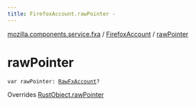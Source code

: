 ```yaml
---
title: FirefoxAccount.rawPointer - 
---
```


[mozilla.components.service.fxa](../index.html) / [FirefoxAccount](index.html) / [rawPointer](./raw-pointer.html)

# rawPointer

`var rawPointer: `[`RawFxAccount`](../-raw-fx-account/index.html)`?`

Overrides [RustObject.rawPointer](../-rust-object/raw-pointer.html)


